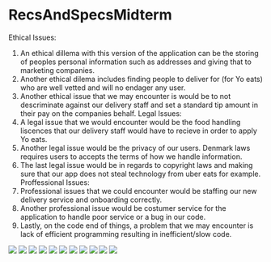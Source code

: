 # RecsAndSpecsMidterm
Ethical Issues: 
1. An ethical dillema with this version of the application can be the storing of peoples personal information such as addresses and giving that to marketing companies.
2. Another ethical dilema includes finding people to deliver for (for Yo eats) who are well vetted and will no endager any user.
3. Another ethical issue that we may encounter is would be to not descriminate against our delivery staff and set a standard tip amount in their pay on the companies behalf.
Legal Issues:
1. A legal issue that we would encounter would be the food handling liscences that our delivery staff would have to recieve in order to apply Yo eats.
2. Another legal issue would be the privacy of our users. Denmark laws requires users to accepts the terms of how we handle information.
3. The last legal issue would be in regards to copyright laws and making sure that our app does not steal technology from uber eats for example.
Proffessional Issues: 
1. Professional issues that we could encounter would be staffing our new delivery service and onboarding correctly.
2. Another professional issue would be costumer service for the application to handle poor service or a bug in our code.
3. Lastly, on the code end of things, a problem that we may encounter is lack of efficient programming resulting in inefficient/slow code.

![](1-1.png)
![](2-1.png)
![](3-1.png)
![](4-1.png)
![](5-1.png)
![](6-1.png)
![](7-1.png)
![](8-1.png)
![](9-1.png)
![](10-1.png)
![](11-1.png)

